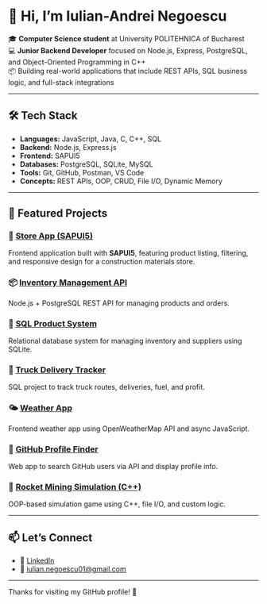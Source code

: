 # 👋 Hi, I’m Iulian-Andrei Negoescu

🎓 **Computer Science student** at University POLITEHNICA of Bucharest  
💻 **Junior Backend Developer** focused on Node.js, Express, PostgreSQL, and Object-Oriented Programming in C++  
📦 Building real-world applications that include REST APIs, SQL business logic, and full-stack integrations  

---

## 🛠️ Tech Stack
- **Languages:** JavaScript, Java, C, C++, SQL
- **Backend:** Node.js, Express.js
- **Frontend:** SAPUI5
- **Databases:** PostgreSQL, SQLite, MySQL
- **Tools:** Git, GitHub, Postman, VS Code
- **Concepts:** REST APIs, OOP, CRUD, File I/O, Dynamic Memory

---

## 🚀 Featured Projects

### 🏪 [Store App (SAPUI5)](https://github.com/IuliNegoescu/Store_App)  
Frontend application built with **SAPUI5**, featuring product listing, filtering, and responsive design for a construction materials store.

### 📦 [Inventory Management API](https://github.com/IuliNegoescu/inventory-management-api)  
Node.js + PostgreSQL REST API for managing products and orders.

### 🧾 [SQL Product System](https://github.com/IuliNegoescu/SQL_Project2)  
Relational database system for managing inventory and suppliers using SQLite.

### 🚚 [Truck Delivery Tracker](https://github.com/IuliNegoescu/Project1_SQL)  
SQL project to track truck routes, deliveries, fuel, and profit.

### 🌤️ [Weather App](https://github.com/IuliNegoescu/weather-app)  
Frontend weather app using OpenWeatherMap API and async JavaScript.

### 👤 [GitHub Profile Finder](https://github.com/IuliNegoescu/GitHub_User_Finder)  
Web app to search GitHub users via API and display profile info.

### 🧠 [Rocket Mining Simulation (C++)](https://github.com/IuliNegoescu/POO-Homework2)  
OOP-based simulation game using C++, file I/O, and custom logic.

---

## 📫 Let’s Connect

- 💼 [LinkedIn](https://www.linkedin.com/in/iulian-andrei-negoescu-44a01b369/)
- 📧 iulian.negoescu01@gmail.com

---

Thanks for visiting my GitHub profile! 🚀
